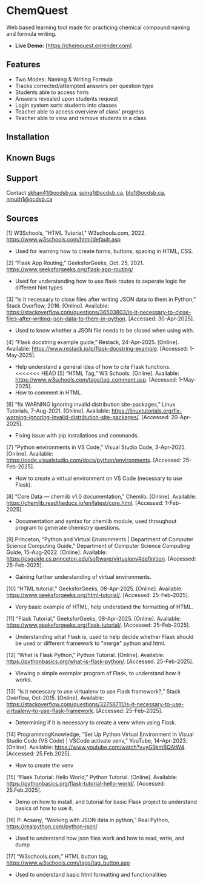 # ChemQuest
Web based learning tool made for practicing chemical compound naming and formula writing.
- **Live Demo:** [https://chemquest.onrender.com]

## Features
- Two Modes: Naming & Writing Formula
- Tracks corrected/attempted answers per question type
- Students able to access hints
- Answers revealed upon students request
- Login system sorts students into classes
- Teacher able to access overview of class' progress
- Teacher able to view and remove students in a class

## Installation

## Known Bugs

## Support
Contact skhan41@ocdsb.ca, ssing1@ocdsb.ca, blu1@ocdsb.ca, nmuth1@ocdsb.ca


## Sources
[1] W3Schools, “HTML Tutorial,” W3schools.com, 2022. https://www.w3schools.com/html/default.asp
- Used for learning how to create forms, buttons, spacing in HTML, CSS.

‌[2] “Flask App Routing,” GeeksforGeeks, Oct. 25, 2021. https://www.geeksforgeeks.org/flask-app-routing/
- Used for understanding how to use flask routes to seperate logic for different hint types

[3] “Is it necessary to close files after writing JSON data to them in Python,” Stack Overflow, 2016. [Online]. Available: https://stackoverflow.com/questions/36503803/is-it-necessary-to-close-files-after-writing-json-data-to-them-in-python. [Accessed: 30-Apr-2025].
- Used to know whether a JSON file needs to be closed when using with.

[4] “Flask docstring example guide,” Restack, 24-Apr-2025. [Online]. Available: https://www.restack.io/p/flask-docstring-example. [Accessed: 1-May-2025].
- Help understand a general idea of how to cite Flask functions.
‌
<<<<<<< HEAD
[5] “HTML  Tag,” W3 Schools. [Online]. Available: https://www.w3schools.com/tags/tag_comment.asp. [Accessed: 1-May-2025].
- How to comment in HTML.

[6] “fix WARNING Ignoring invalid distribution site-packages,” Linux Tutorials, 7-Aug-2021. [Online]. Available: https://linuxtutorials.org/fix-warning-ignoring-invalid-distribution-site-packages/. [Accessed: 20-Apr-2025].
- Fixing issue with pip installations and commands.

[7] “Python environments in VS Code,” Visual Studio Code, 3-Apr-2025. [Online]. Available: https://code.visualstudio.com/docs/python/environments. [Accessed: 25-Feb-2025].
- How to create a virtual environment on VS Code (necessary to use Flask).

[8] “Core Data — chemlib v1.0 documentation,” Chemlib. [Online]. Available: https://chemlib.readthedocs.io/en/latest/core.html. [Accessed: 1-Feb-2025].
- Documentation and syntax for chemlib module, used throughout program to generate chemistry questions.

[9] Princeton, “Python and Virtual Environments | Department of Computer Science Computing Guide,” Department of Computer Science Computing Guide, 15-Aug-2022. [Online]. Available: https://csguide.cs.princeton.edu/software/virtualenv#definition. [Accessed: 25-Feb-2025].
- Gaining further understanding of virtual environments.

[10] “HTML tutorial,” GeeksforGeeks, 08-Apr-2025. [Online]. Available: https://www.geeksforgeeks.org/html-tutorial/. [Accessed: 25-Feb-2025].
- Very basic example of HTML, help understand the formatting of HTML.

[11] “Flask Tutorial,” GeeksforGeeks, 08-Apr-2025. [Online]. Available: https://www.geeksforgeeks.org/flask-tutorial/. [Accessed: 25-Feb-2025].
- Understanding what Flask is, used to help decide whether Flask should be used or different framework to "merge" python and html.

[12] “What is Flask Python,” Python Tutorial. [Online]. Available: https://pythonbasics.org/what-is-flask-python/. [Accessed: 25-Feb-2025].
- Viewing a simple exemplar program of Flask, to understand how it works.

[13] “Is it necessary to use virtualenv to use Flask framework?,” Stack Overflow, Oct-2015. [Online]. Available: https://stackoverflow.com/questions/32756711/is-it-necessary-to-use-virtualenv-to-use-flask-framework. [Accessed: 25-Feb-2025].
- Determining if it is necessary to create a venv when using Flask. 

[14] ProgrammingKnowledge, “Set Up Python Virtual Environment In Visual Studio Code (VS Code) | VSCode activate venv,” YouTube, 14-Apr-2023. [Online]. Available: https://www.youtube.com/watch?v=yG9kmBQAtW4. [Accessed: 25.Feb.2025]. 
- How to create the venv

[15] “Flask Tutorial: Hello World,” Python Tutorial. [Online]. Available: https://pythonbasics.org/flask-tutorial-hello-world/. [Accessed: 25.Feb.2025].
- Demo on how to install, and tutorial for basic Flask project to understand basics of how to use it. 

[16] P. Acsany, “Working with JSON data in python,” Real Python, https://realpython.com/python-json/ 
- Used to understand how json files work and how to read, write, and dump

[17] “W3schools.com,” HTML button tag, https://www.w3schools.com/tags/tag_button.asp 
- Used to understand basic html formatting and functionalities

